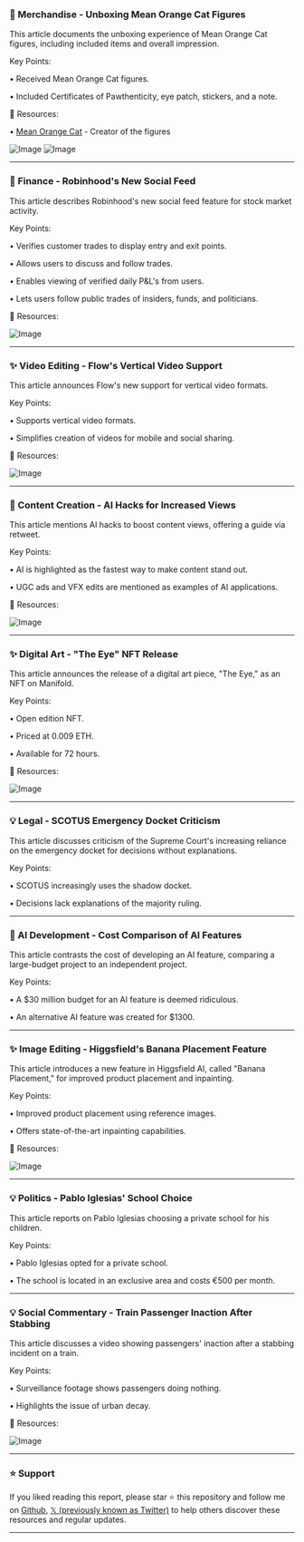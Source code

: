 ### 🎁 Merchandise - Unboxing Mean Orange Cat Figures

This article documents the unboxing experience of Mean Orange Cat figures, including included items and overall impression.

Key Points:

• Received Mean Orange Cat figures.

• Included Certificates of Pawthenticity, eye patch, stickers, and a note.


🔗 Resources:

• [Mean Orange Cat](https://x.com/MeanOrangeCat) - Creator of the figures

![Image](https://pbs.twimg.com/media/G0at2xGaoAADB03?format=jpg&name=small)
![Image](https://pbs.twimg.com/media/G0at2xQacAEkkFb?format=jpg&name=small)


---
### 🚀 Finance - Robinhood's New Social Feed

This article describes Robinhood's new social feed feature for stock market activity.

Key Points:

• Verifies customer trades to display entry and exit points.

• Allows users to discuss and follow trades.

• Enables viewing of verified daily P&L's from users.

• Lets users follow public trades of insiders, funds, and politicians.


🔗 Resources:

![Image](https://pbs.twimg.com/media/G0ctYs9asAAjoCk?format=jpg&name=small)


---
### ✨ Video Editing - Flow's Vertical Video Support

This article announces Flow's new support for vertical video formats.

Key Points:

• Supports vertical video formats.

• Simplifies creation of videos for mobile and social sharing.


🔗 Resources:

![Image](https://pbs.twimg.com/amplify_video_thumb/1965508155229818880/img/oOoXhpF3nJpJFmMk.jpg)


---
### 🤖 Content Creation - AI Hacks for Increased Views

This article mentions AI hacks to boost content views, offering a guide via retweet.

Key Points:

• AI is highlighted as the fastest way to make content stand out.

•  UGC ads and VFX edits are mentioned as examples of AI applications.


🔗 Resources:

![Image](https://pbs.twimg.com/amplify_video_thumb/1965408502928822272/img/jZcNKuNopg_gqih7.jpg)


---
### ✨ Digital Art - "The Eye" NFT Release

This article announces the release of a digital art piece, "The Eye," as an NFT on Manifold.

Key Points:

• Open edition NFT.

• Priced at 0.009 ETH.

• Available for 72 hours.


🔗 Resources:

![Image](https://pbs.twimg.com/media/G0bg6o-WoAAOXdM?format=jpg&name=small)


---
### 💡 Legal - SCOTUS Emergency Docket Criticism

This article discusses criticism of the Supreme Court's increasing reliance on the emergency docket for decisions without explanations.

Key Points:

• SCOTUS increasingly uses the shadow docket.

• Decisions lack explanations of the majority ruling.


---
### 🤖 AI Development - Cost Comparison of AI Features

This article contrasts the cost of developing an AI feature, comparing a large-budget project to an independent project.


Key Points:

• A $30 million budget for an AI feature is deemed ridiculous.

• An alternative AI feature was created for $1300.



---
### ✨ Image Editing - Higgsfield's Banana Placement Feature

This article introduces a new feature in Higgsfield AI, called "Banana Placement," for improved product placement and inpainting.


Key Points:

• Improved product placement using reference images.

• Offers state-of-the-art inpainting capabilities.


🔗 Resources:

![Image](https://pbs.twimg.com/amplify_video_thumb/1965478628084625408/img/2aW3lrh4ugP7Orl9.jpg)


---
### 💡 Politics - Pablo Iglesias' School Choice

This article reports on Pablo Iglesias choosing a private school for his children.


Key Points:

• Pablo Iglesias opted for a private school.

• The school is located in an exclusive area and costs €500 per month.


---
### 💡 Social Commentary - Train Passenger Inaction After Stabbing

This article discusses a video showing passengers' inaction after a stabbing incident on a train.

Key Points:

• Surveillance footage shows passengers doing nothing.

• Highlights the issue of urban decay.


🔗 Resources:

![Image](https://pbs.twimg.com/amplify_video_thumb/1965458024077697024/img/ZMfzqV8cJD062iIq.jpg)


---

### ⭐️ Support

If you liked reading this report, please star ⭐️ this repository and follow me on [Github](https://github.com/Drix10), [𝕏 (previously known as Twitter)](https://x.com/DRIX_10_) to help others discover these resources and regular updates.

---